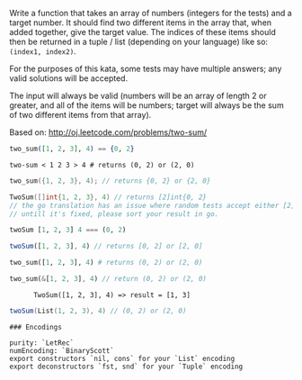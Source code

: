 Write a function that takes an array of numbers (integers for the tests) and a target number. It should find two different items in the array that, when added together, give the target value. The indices of these items should then be returned in a tuple / list (depending on your language) like so: `(index1, index2)`.

For the purposes of this kata, some tests may have multiple answers; any valid solutions will be accepted.

The input will always be valid (numbers will be an array of length 2 or greater, and all of the items will be numbers; target will always be the sum of two different items from that array).

Based on: http://oj.leetcode.com/problems/two-sum/

```elixir
two_sum([1, 2, 3], 4) == {0, 2}
```
```lambdacalc
two-sum < 1 2 3 > 4 # returns (0, 2) or (2, 0)
```
```cpp
two_sum({1, 2, 3}, 4); // returns {0, 2} or {2, 0}
```
```go
TwoSum([]int{1, 2, 3}, 4) // returns [2]int{0, 2}
// the go translation has an issue where random tests accept either [2]int{0, 2} or [2]int{2, 0}, but fixed tests and sample tests demand the resulting slice to be sorted!
// untill it's fixed, please sort your result in go.
```
```haskell
twoSum [1, 2, 3] 4 === (0, 2)
```
```javascript
twoSum([1, 2, 3], 4) // returns [0, 2] or [2, 0]
```
```python
two_sum([1, 2, 3], 4) # returns (0, 2) or (2, 0)
```
```rust
two_sum(&[1, 2, 3], 4) // return (0, 2) or (2, 0)
```
```cobol
      TwoSum([1, 2, 3], 4) => result = [1, 3]
```
```scala
twoSum(List(1, 2, 3), 4) // (0, 2) or (2, 0)
```
~~~if:lambdacalc
### Encodings

purity: `LetRec`  
numEncoding: `BinaryScott`  
export constructors `nil, cons` for your `List` encoding  
export deconstructors `fst, snd` for your `Tuple` encoding  
~~~

